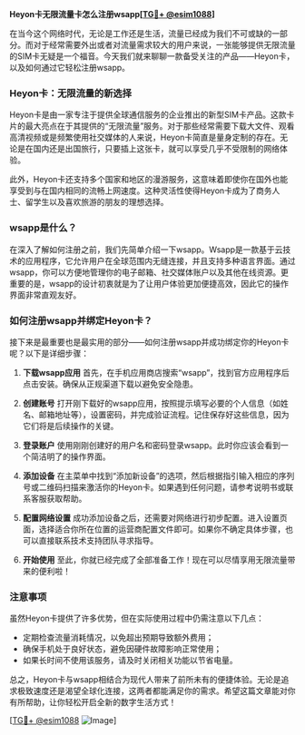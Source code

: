 **Heyon卡无限流量卡怎么注册wsapp[[TG💪+ @esim1088](https://t.me/s/esim1088)]**

在当今这个网络时代，无论是工作还是生活，流量已经成为我们不可或缺的一部分。而对于经常需要外出或者对流量需求较大的用户来说，一张能够提供无限流量的SIM卡无疑是一个福音。今天我们就来聊聊一款备受关注的产品——Heyon卡，以及如何通过它轻松注册wsapp。

### Heyon卡：无限流量的新选择

Heyon卡是由一家专注于提供全球通信服务的企业推出的新型SIM卡产品。这款卡片的最大亮点在于其提供的“无限流量”服务。对于那些经常需要下载大文件、观看高清视频或是频繁使用社交媒体的人来说，Heyon卡简直是量身定制的存在。无论是在国内还是出国旅行，只要插上这张卡，就可以享受几乎不受限制的网络体验。

此外，Heyon卡还支持多个国家和地区的漫游服务，这意味着即使你在国外也能享受到与在国内相同的流畅上网速度。这种灵活性使得Heyon卡成为了商务人士、留学生以及喜欢旅游的朋友的理想选择。

### wsapp是什么？

在深入了解如何注册之前，我们先简单介绍一下wsapp。Wsapp是一款基于云技术的应用程序，它允许用户在全球范围内无缝连接，并且支持多种语言界面。通过wsapp，你可以方便地管理你的电子邮箱、社交媒体账户以及其他在线资源。更重要的是，wsapp的设计初衷就是为了让用户体验更加便捷高效，因此它的操作界面非常直观友好。

### 如何注册wsapp并绑定Heyon卡？

接下来是最重要也是最实用的部分——如何注册wsapp并成功绑定你的Heyon卡呢？以下是详细步骤：

1. **下载wsapp应用**
   首先，在手机应用商店搜索“wsapp”，找到官方应用程序后点击安装。确保从正规渠道下载以避免安全隐患。

2. **创建账号**
   打开刚下载好的wsapp应用，按照提示填写必要的个人信息（如姓名、邮箱地址等），设置密码，并完成验证流程。记住保存好这些信息，因为它们将是后续操作的关键。

3. **登录账户**
   使用刚刚创建好的用户名和密码登录wsapp。此时你应该会看到一个简洁明了的操作界面。

4. **添加设备**
   在主菜单中找到“添加新设备”的选项，然后根据指引输入相应的序列号或二维码扫描来激活你的Heyon卡。如果遇到任何问题，请参考说明书或联系客服获取帮助。

5. **配置网络设置**
   成功添加设备之后，还需要对网络进行初步配置。进入设置页面，选择适合你所在位置的运营商配置文件即可。如果你不确定具体步骤，也可以直接联系技术支持团队寻求指导。

6. **开始使用**
   至此，你就已经完成了全部准备工作！现在可以尽情享用无限流量带来的便利啦！

### 注意事项

虽然Heyon卡提供了许多优势，但在实际使用过程中仍需注意以下几点：
- 定期检查流量消耗情况，以免超出预期导致额外费用；
- 确保手机处于良好状态，避免因硬件故障影响正常使用；
- 如果长时间不使用该服务，请及时关闭相关功能以节省电量。

总之，Heyon卡与wsapp相结合为现代人带来了前所未有的便捷体验。无论是追求极致速度还是渴望全球化连接，这两者都能满足你的需求。希望这篇文章能对你有所帮助，让你轻松开启全新的数字生活方式！

[[TG💪+ @esim1088](https://t.me/s/esim1088) ![Image](https://i.postimg.cc/4NQfJmqS/Snipaste-2025-05-13-00-14-12.png)]